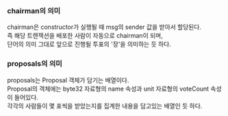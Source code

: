 ### chairman의 의미

chairman은 constructor가 실행될 때 msg의 sender 값을 받아서 할당된다.</br>
즉 해당 트랜잭션을 배포한 사람이 자동으로 chairman이 되며,</br>
단어의 의미 그대로 앞으로 진행될 투표의 '장'을 의미하는 듯 하다.</br>

### proposals의 의미

proposals는 Proposal 객체가 담기는 배열이다.</br>
Proposal의 객체에는 byte32 자료형의 name 속성과 unit 자료형의 voteCount 속성이 들어있다.</br>
각각의 사람들이 몇 표씩을 받았는지를 집계한 내용을 담고있는 배열인 듯 하다.</br>
